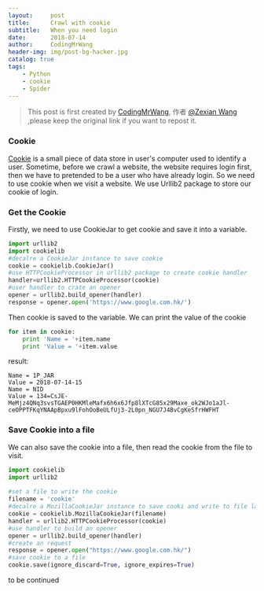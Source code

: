 ```yaml
---
layout:     post
title:      Crawl with cookie
subtitle:   When you need login
date:       2018-07-14
author:     CodingMrWang
header-img: img/post-bg-hacker.jpg
catalog: true
tags:
    - Python
    - cookie
    - Spider
---
```



> This post is first created by [CodingMrWang](http://codingmrwang.github.io), 作者 [@Zexian Wang](http://github.com/codingmrwang) ,please keep the original link if you want to repost it.

### Cookie

[Cookie](https://en.wikipedia.org/wiki/HTTP_cookie) is a small piece of data store in user's computer used to identify a user. Sometime, before we crawl a website, the website requires login first, then we have to pretended to be a user who have already login. So we need to use cookie when we visit a website. We use Urllib2 package to store our cookie of login. 


### Get the Cookie

Firstly, we need to use CookieJar to get cookie and save it into a variable.

```python
import urllib2
import cookielib
#decalre a CookieJar instance to save cookie
cookie = cookielib.CookieJar()
#use HTTPCookieProcessor in urllib2 package to create cookie handler
handler=urllib2.HTTPCookieProcessor(cookie)
#user handler to crate an opener
opener = urllib2.build_opener(handler)
response = opener.open('https://www.google.com.hk/')
```
Then cookie is saved to the variable. We can print the value of the cookie

```python
for item in cookie:
    print 'Name = '+item.name
    print 'Value = '+item.value
```
result:
```
Name = 1P_JAR
Value = 2018-07-14-15
Name = NID
Value = 134=CsJE-MeMjz4QNq3svsTGAEP0HKMleMafx6h6x6Jfp8lXTcG85x29Maxe_ok2WJo1aJl-ceOPPTFKqYNAApBpxu9lFohOoBeULfUj3-2L0pn_NGU7J4BvCgKeSfrHWFHT
```

### Save Cookie into a file

We can also save the cookie into a file, then read the cookie from the file to visit.

```python
import cookielib
import urllib2
 
#set a file to write the cookie
filename = 'cookie'
#decalre a MozillaCookieJar instance to save cooki and write to file later
cookie = cookielib.MozillaCookieJar(filename)
handler = urllib2.HTTPCookieProcessor(cookie)
#use handler to build an opener
opener = urllib2.build_opener(handler)
#create an request
response = opener.open("https://www.google.com.hk/")
#save cookie to a file
cookie.save(ignore_discard=True, ignore_expires=True)
```

to be continued